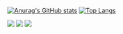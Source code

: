 


[![Anurag's GitHub stats](https://github-readme-stats.vercel.app/api?username=luizdts&show_icons=true&theme=dark)](https://github.com/luizdts)
[![Top Langs](https://github-readme-stats.vercel.app/api/top-langs/?username=luizdts&layout=compact&show_icons=true&theme=dark)](https://github.com/luizdts)

<img src="https://img.shields.io/badge/Python-3776AB?style=for-the-badge&logo=python&logoColor=white" />
<img src="https://img.shields.io/badge/Instagram-E4405F?style=for-the-badge&logo=instagram&logoColor=white" />
<img src="https://img.shields.io/badge/Discord-7289DA?style=for-the-badge&logo=discord&logoColor=white" />
